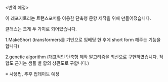 <번역 예정> 

이 레포지토리는 트랜스포머를 이용한 단축형 문항 제작을 위해 만들어졌습니다.

클래스는 크게 두 가지로 되어있습니다.

1.MakeShort (transformers를 기반으로 임베딩 한 후에 short form 해주는 기능을 합니다)

2.genetic algorithm (대표적인 단축형 제작 알고리즘을 최신으로 구현하였습니다. 적합도 근거는 샘플 별 합의 상관도로 구합니다.) 

= 사용법, 추후 업데이트 예정 
